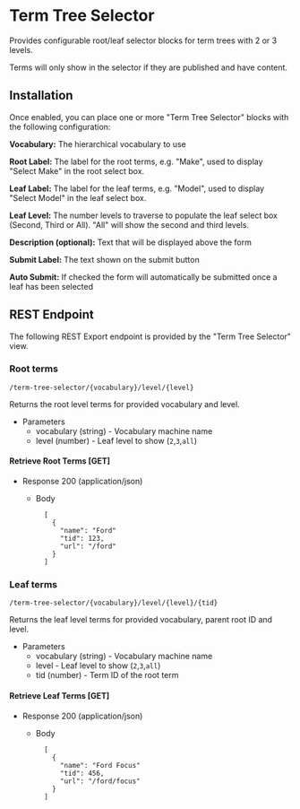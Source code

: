# Term Tree Selector

Provides configurable root/leaf selector blocks for term trees with 2 or 3 levels.

Terms will only show in the selector if they are published and have content.

## Installation

Once enabled, you can place one or more "Term Tree Selector" blocks
with the following configuration:

**Vocabulary:** The hierarchical vocabulary to use

**Root Label:** The label for the root terms, e.g. "Make", used to
display "Select Make" in the root select box.

**Leaf Label:** The label for the leaf terms, e.g. "Model", used to
display "Select Model" in the leaf select box.

**Leaf Level:** The number levels to traverse to populate the leaf select
box (Second, Third or All). "All" will show the second and third levels.

**Description (optional):** Text that will be displayed above the form

**Submit Label:** The text shown on the submit button

**Auto Submit:** If checked the form will automatically be submitted 
once a leaf has been selected

## REST Endpoint
The following REST Export endpoint is provided by the
"Term Tree Selector" view.

### Root terms
```
/term-tree-selector/{vocabulary}/level/{level}
```
Returns the root level terms for provided vocabulary and level.

+ Parameters
    + vocabulary (string) - Vocabulary machine name
    + level (number) - Leaf level to show (`2`,`3`,`all`)

#### Retrieve Root Terms [GET]

+ Response 200 (application/json)

    + Body

            [
              {
                "name": "Ford"
                "tid": 123,
                "url": "/ford"
              }
            ]

### Leaf terms
```
/term-tree-selector/{vocabulary}/level/{level}/{tid}
```
Returns the leaf level terms for provided vocabulary, parent root ID and level.

+ Parameters
    + vocabulary (string) - Vocabulary machine name
    + level - Leaf level to show (`2`,`3`,`all`)
    + tid (number) - Term ID of the root term

#### Retrieve Leaf Terms [GET]

+ Response 200 (application/json)

    + Body

            [
              {
                "name": "Ford Focus"
                "tid": 456,
                "url": "/ford/focus"
              }
            ]
